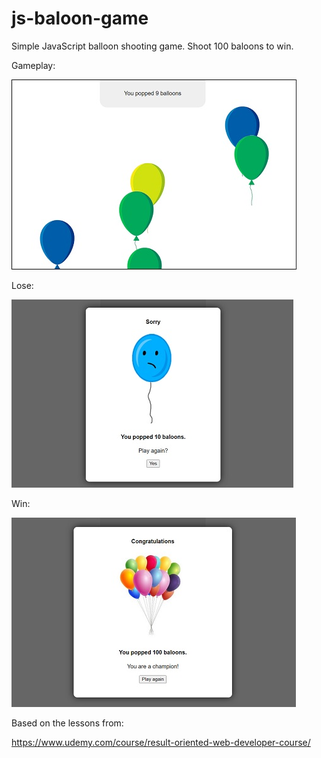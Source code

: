 # js-baloon-game
Simple JavaScript balloon shooting game. 
Shoot 100 baloons to win.

Gameplay:

![js-baloon-game](screenshots/gameplay.jpg)

Lose:

![js-baloon-game](screenshots/lose.jpg)

Win:

![js-baloon-game](screenshots/win.jpg)


Based on the lessons from:

https://www.udemy.com/course/result-oriented-web-developer-course/
